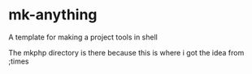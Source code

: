 # mk-anything
A template for making a project tools in shell

The mkphp directory is there because this is where i got the idea from ;times
